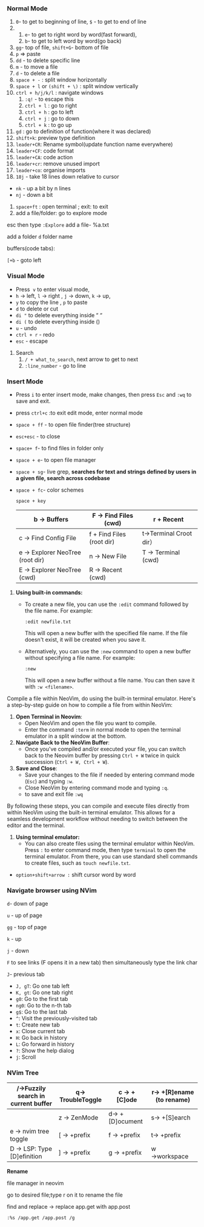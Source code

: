 ### Normal Mode

1. `0`- to get to beginning of line, `$` - to get to end of line
2. 
    1. `e`- to get to right word by word(fast forward), 
    2. `b`- to get to left word by word(go back)
3. `gg`- top of file, `shift+G`- bottom of file
4. `p` ⇒ paste
5. `dd` - to delete specific line
6. `m` - to move a file
7. `d` - to delete a file
8. `space + -` : split window horizontally
9. `space + l` or `(shift + \)` : split window vertically
10. `ctrl + h/j/k/l` : navigate windows
    1. `:q!` - to escape this
    2. `ctrl + l` : go to right
    3. `ctrl + h` : go to left
    4. `ctrl + j` : go to down
    5. `ctrl + k` : to go up
11. `gd` : go to definition of function(where it was declared)
12. `shift+k`: preview type definition
13. `leader+CR`: Rename symbol(update function name everywhere)
14. `leader+CF`: code format
15. `leader+CA`: code action
16. `leader+cr`: remove unused import
17. `leader+co`: organise imports
18. `18j` - take 18 lines down relative to cursor
- `nk` - up a bit by n lines
- `nj` - down a bit
1. `space+ft` : open terminal ; exit: to exit
2. add a file/folder: go to explore mode

esc then type `:Explore` add a file- %a.txt

add a folder `d` folder name

buffers(code tabs):

`[+b` - goto left

### Visual Mode

- Press  `v` to enter visual mode,
- `h` → left, `l` → right , `j` → down, `k` → up,
- `y` to copy the line , `p` to paste
- `d`  to delete or cut
- `di "` to delete everything inside “ “
- `di (` to delete everything inside ()
- `u` - undo
- `ctrl + r` - redo
- `esc` - escape

1. Search
    1. `/ + what_to_search`, next arrow to get to next
    2. `:line_number` - go to line

### Insert Mode

- Press `i` to enter insert mode, make changes, then press `Esc` and `:wq` to save and exit.
- press `ctrl+c` :to exit edit mode, enter normal mode
- `space + ff` - to open file finder(tree structure)
- `esc+esc` - to close
- `space+ f`- to find files in folder only
- `space + e`- to open file manager
- `space + sg`- live grep, **searches for text and strings defined by users in a given file, search across codebase**
- `space + fc`- color schemes
    
    
    `space + key`
    
    | b → Buffers | F → Find Files (cwd) | r + Recent |
    | --- | --- | --- |
    | c → Find Config File | f + Find Files (root dir) | t→Terminal Croot dir） |
    | e → Explorer NeoTree (root dir) | n → New File | T → Terminal (cwd) |
    | E → Explorer NeoTree (cwd) | R → Recent (cwd) |  |
    

1. **Using built-in commands:**
    - To create a new file, you can use the `:edit` command followed by the file name. For example:
        
        ```
        :edit newfile.txt
        
        ```
        
        This will open a new buffer with the specified file name. If the file doesn't exist, it will be created when you save it.
        
    - Alternatively, you can use the `:new` command to open a new buffer without specifying a file name. For example:
        
        ```
        :new
        
        ```
        
        This will open a new buffer without a file name. You can then save it with `:w <filename>`.
        

Compile a file within NeoVim, do using the built-in terminal emulator. Here's a step-by-step guide on how to compile a file from within NeoVim:

1. **Open Terminal in Neovim**:
    - Open NeoVim and open the file you want to compile.
    - Enter the command `:term` in normal mode to open the terminal emulator in a split window at the bottom.
2. **Navigate Back to the NeoVim Buffer**:
    - Once you've compiled and/or executed your file, you can switch back to the Neovim buffer by pressing `Ctrl + W` twice in quick succession (`Ctrl + W, Ctrl + W`).
3. **Save and Close**:
    - Save your changes to the file if needed by entering command mode (`Esc`) and typing `:w`.
    - Close NeoVim by entering command mode and typing `:q`.
    - to save and exit file `:wq`

By following these steps, you can compile and execute files directly from within NeoVim using the built-in terminal emulator. This allows for a seamless development workflow without needing to switch between the editor and the terminal.

1. **Using terminal emulator:**
    - You can also create files using the terminal emulator within NeoVim. Press `:` to enter command mode, then type `terminal` to open the terminal emulator. From there, you can use standard shell commands to create files, such as `touch newfile.txt`.
- `option+shift+arrow :` shift cursor word by word

### Navigate browser using NVim

`d`- down of page

`u` - up of page

`gg` - top of page

`k` - up

`j` - down

`F` to see links (F opens it in a new tab) then simultaneously type the link char

`J`- previous tab

- `J, gT`: Go one tab left
- `K, gt`: Go one tab right
- `g0`: Go to the first tab
- `ng0`: Go to the n-th tab
- `g$`: Go to the last tab
- `^`: Visit the previously-visited tab
- `t`: Create new tab
- `x`: Close current tab
- `H`: Go back in history
- `L`: Go forward in history
- `?`: Show the help dialog
- `j`: Scroll

### NVim Tree

| /→Fuzzily search in current buffer | q→ TroubleToggle | c → +[C]ode | r→ +[R]ename (to rename) |
| --- | --- | --- | --- |
| <space> | z → ZenMode | d→ +[D]ocument | s→ +[S]earch |
| e → nvim tree toggle | [ → +prefix | f → +prefix | t→ +prefix |
| D → LSP: Type [D]efinition | ] → +prefix | g → +prefix | w →workspace |

**Rename**

file manager in neovim

go to desired file;type r on it to rename the file

find and replace → replace app.get with app.post

```bash
:%s /app.get /app.post /g
```
